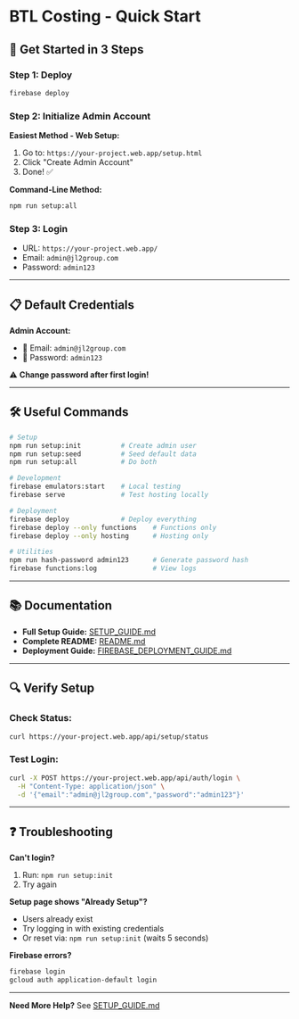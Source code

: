 # BTL Costing - Quick Start

## 🚀 Get Started in 3 Steps

### Step 1: Deploy
```bash
firebase deploy
```

### Step 2: Initialize Admin Account

**Easiest Method - Web Setup:**
1. Go to: `https://your-project.web.app/setup.html`
2. Click "Create Admin Account"
3. Done! ✅

**Command-Line Method:**
```bash
npm run setup:all
```

### Step 3: Login
- URL: `https://your-project.web.app/`
- Email: `admin@jl2group.com`
- Password: `admin123`

---

## 📋 Default Credentials

**Admin Account:**
- 📧 Email: `admin@jl2group.com`
- 🔑 Password: `admin123`

⚠️ **Change password after first login!**

---

## 🛠️ Useful Commands

```bash
# Setup
npm run setup:init          # Create admin user
npm run setup:seed          # Seed default data
npm run setup:all           # Do both

# Development
firebase emulators:start    # Local testing
firebase serve              # Test hosting locally

# Deployment
firebase deploy             # Deploy everything
firebase deploy --only functions    # Functions only
firebase deploy --only hosting      # Hosting only

# Utilities
npm run hash-password admin123      # Generate password hash
firebase functions:log              # View logs
```

---

## 📚 Documentation

- **Full Setup Guide:** [SETUP_GUIDE.md](SETUP_GUIDE.md)
- **Complete README:** [README.md](README.md)
- **Deployment Guide:** [FIREBASE_DEPLOYMENT_GUIDE.md](FIREBASE_DEPLOYMENT_GUIDE.md)

---

## 🔍 Verify Setup

### Check Status:
```bash
curl https://your-project.web.app/api/setup/status
```

### Test Login:
```bash
curl -X POST https://your-project.web.app/api/auth/login \
  -H "Content-Type: application/json" \
  -d '{"email":"admin@jl2group.com","password":"admin123"}'
```

---

## ❓ Troubleshooting

**Can't login?**
1. Run: `npm run setup:init`
2. Try again

**Setup page shows "Already Setup"?**
- Users already exist
- Try logging in with existing credentials
- Or reset via: `npm run setup:init` (waits 5 seconds)

**Firebase errors?**
```bash
firebase login
gcloud auth application-default login
```

---

**Need More Help?** See [SETUP_GUIDE.md](SETUP_GUIDE.md)
